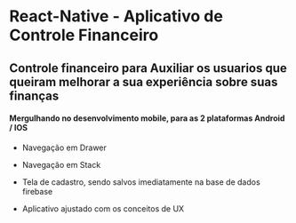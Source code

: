 # React-Native - Aplicativo de Controle Financeiro

<h2>Controle financeiro para Auxiliar os usuarios que queiram melhorar a sua experiência  sobre suas finanças</h2>
<h4> Mergulhando no desenvolvimento  mobile, para as 2 plataformas Android / IOS </h4>


<ul>
  <li> <p>Navegação em Drawer</p> </li>
</ul>
<ul>
     <li> <p>Navegação em Stack</p> </li>
</ul>

<ul>
  <li><p>Tela de cadastro, sendo salvos imediatamente  na base de dados firebase</p></li>
</ul>

<ul>
     <li> <p>Aplicativo ajustado com os conceitos de UX</p> </li>
</ul>

